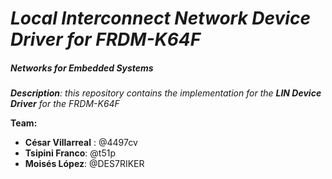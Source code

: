 # ***Local Interconnect Network Device Driver for FRDM-K64F***
##### ***Networks for Embedded Systems***

***Description**: this repository contains the implementation for the **LIN Device Driver** for the FRDM-K64F*

**Team:** 
- **César Villarreal** : @4497cv
- **Tsipini Franco**: @t51p
- **Moisés López**: @DES7RIKER


